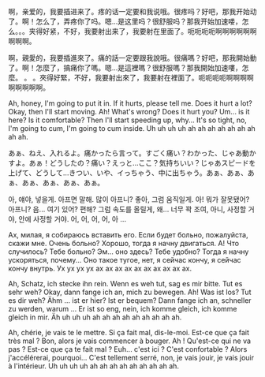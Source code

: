 啊，亲爱的，我要插进来了。疼的话一定要和我说哦。很疼吗？好吧，那我开始动了。啊！怎么了，弄疼你了吗。嗯...是这里吗？很舒服吗？那我开始加速喽，怎么。。。夹得好紧，不好，我要射出来了，我要射在里面了。呃呃呃呃啊啊啊啊啊啊啊啊啊。

啊，親愛的，我要插進來了。痛的話一定要跟我說哦。很痛嗎？好吧，那我開始動了。啊！怎麼了，搞痛你了嗎。嗯...是這裡嗎？很舒服嗎？那我開始加速嘍，怎麼。 。 。夾得好緊，不好，我要射出來了，我要射在裡面了。呃呃呃呃啊啊啊啊啊啊啊啊啊。

Ah, honey, I'm going to put it in. If it hurts, please tell me. Does it hurt a lot? Okay, then I'll start moving. Ah! What's wrong? Does it hurt you? Um... is it here? Is it comfortable? Then I'll start speeding up, why... It's so tight, no, I'm going to cum, I'm going to cum inside. Uh uh uh uh ah ah ah ah ah ah ah ah ah.

あぁ、ねえ、入れるよ。痛かったら言って。すごく痛い？わかった、じゃあ動かすよ。あぁ！どうしたの？痛い？えっと…ここ？気持ちいい？じゃあスピードを上げて、どうして…きつい、いや、イっちゃう、中に出ちゃう。あぁ、あぁ、あぁ、あぁ、あぁ、あぁ、あぁ。

아, 얘야, 넣을게. 아프면 말해. 많이 아프니? 좋아, 그럼 움직일게. 아! 뭐가 잘못됐어? 아프니? 음... 여기 있어? 편해? 그럼 속도를 올릴게, 왜... 너무 꽉 조여, 아니, 사정할 거야, 안에 사정할 거야. 어, 어, 어, 어, 아 ...

Ах, милая, я собираюсь вставить его. Если будет больно, пожалуйста, скажи мне. Очень больно? Хорошо, тогда я начну двигаться. А! Что случилось? Тебе больно? Эм... оно здесь? Тебе удобно? Тогда я начну ускоряться, почему... Оно такое тугое, нет, я сейчас кончу, я сейчас кончу внутрь. Ух ух ух ух ах ах ах ах ах ах ах ах ах ах.

Ah, Schatz, ich stecke ihn rein. Wenn es weh tut, sag es mir bitte. Tut es sehr weh? Okay, dann fange ich an, mich zu bewegen. Ah! Was ist los? Tut es dir weh? Ähm … ist er hier? Ist er bequem? Dann fange ich an, schneller zu werden, warum … Er ist so eng, nein, ich komme gleich, ich komme gleich in mir. Äh uh uh uh ah ah ah ah ah ah ah ah ah.

Ah, chérie, je vais te le mettre. Si ça fait mal, dis-le-moi. Est-ce que ça fait très mal ? Bon, alors je vais commencer à bouger. Ah ! Qu'est-ce qui ne va pas ? Est-ce que ça te fait mal ? Euh... c'est ici ? C'est confortable ? Alors j'accélérerai, pourquoi... C'est tellement serré, non, je vais jouir, je vais jouir à l'intérieur. Uh uh uh uh ah ah ah ah ah ah ah ah ah.
